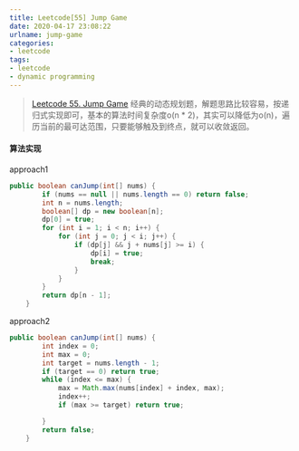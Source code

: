```yaml
---
title: Leetcode[55] Jump Game
date: 2020-04-17 23:08:22
urlname: jump-game
categories:
- leetcode
tags:
- leetcode
- dynamic programming
---
```


>[Leetcode 55. Jump Game](https://leetcode.com/problems/jump-game/)
经典的动态规划题，解题思路比较容易，按递归式实现即可，基本的算法时间复杂度o(n * 2)，其实可以降低为o(n)，遍历当前的最可达范围，只要能够触及到终点，就可以收敛返回。


<!--more-->
#### 算法实现
approach1
```java
public boolean canJump(int[] nums) {
        if (nums == null || nums.length == 0) return false;
        int n = nums.length;
        boolean[] dp = new boolean[n];
        dp[0] = true;
        for (int i = 1; i < n; i++) {
            for (int j = 0; j < i; j++) {
                if (dp[j] && j + nums[j] >= i) {
                    dp[i] = true;
                    break;
                }
            }
        }
        return dp[n - 1];
    }
```

approach2
```java
public boolean canJump(int[] nums) {
        int index = 0;
        int max = 0;
        int target = nums.length - 1;
        if (target == 0) return true;
        while (index <= max) {
            max = Math.max(nums[index] + index, max);
            index++;
            if (max >= target) return true;

        }
        return false;
    }
````
